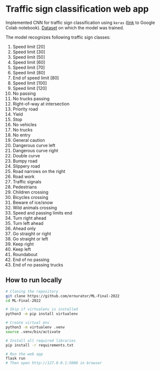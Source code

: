 # Traffic sign classification web app

Implemented CNN for traffic sign classification using `keras` ([link](https://colab.research.google.com/drive/1V8Dmem-VzrjPktkpHtWMKEDwoBP9cZwC?usp=sharing) to Google Colab notebook). [Dataset](https://www.kaggle.com/datasets/meowmeowmeowmeowmeow/gtsrb-german-traffic-sign) on which the model was trained.

The model recognizes following traffic sign classes:

1. Speed limit [20]
1. Speed limit [30]
1. Speed limit [50]
1. Speed limit [60]
1. Speed limit [70]
1. Speed limit [80]
1. End of speed limit [80]
1. Speed limit [100]
1. Speed limit [120]
1. No passing
1. No trucks passing
1. Right-of-way at intersection
1. Priority road
1. Yield
1. Stop
1. No vehicles
1. No trucks
1. No entry
1. General caution
1. Dangerous curve left
1. Dangerous curve right
1. Double curve
1. Bumpy road
1. Slippery road
1. Road narrows on the right
1. Road work
1. Traffic signals
1. Pedestrians
1. Children crossing
1. Bicycles crossing
1. Beware of ice/snow
1. Wild animals crossing
1. Speed and passing limits end
1. Turn right ahead
1. Turn left ahead
1. Ahead only
1. Go straight or right
1. Go straight or left
1. Keep right
1. Keep left
1. Roundabout
1. End of no passing
1. End of no passing trucks

## How to run locally

```bash
# Cloning the repository
git clone https://github.com/ernurator/ML-Final-2022
cd ML-Final-2022

# Skip if virtualenv is installed
python3 -m pip install virtualenv

# Create virtual env
python3 -m virtualenv .venv
source .venv/bin/activate

# Install all required libraries
pip install -r requirements.txt

# Run the web app
flask run
# Then open http://127.0.0.1:5000 in browser
```
